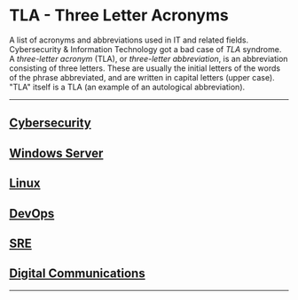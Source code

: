 # TLA - Three Letter Acronyms

A list of acronyms and abbreviations used in IT and related fields. Cybersecurity & Information Technology got a bad case of _TLA_ syndrome. A _three-letter acronym_ (TLA), or _three-letter abbreviation_, is an abbreviation consisting of three letters. These are usually the initial letters of the words of the phrase abbreviated, and are written in capital letters (upper case). "TLA" itself is a TLA (an example of an autological abbreviation).

---

## [Cybersecurity](TLA/cybersecurity.md)

## [Windows Server](TLA/windows.md)

## [Linux](TLA/linux.md)

## [DevOps](TLA/devops.md)

## [SRE](TLA/sre.md)

## [Digital Communications](TLA/digital-communications.md)

---
